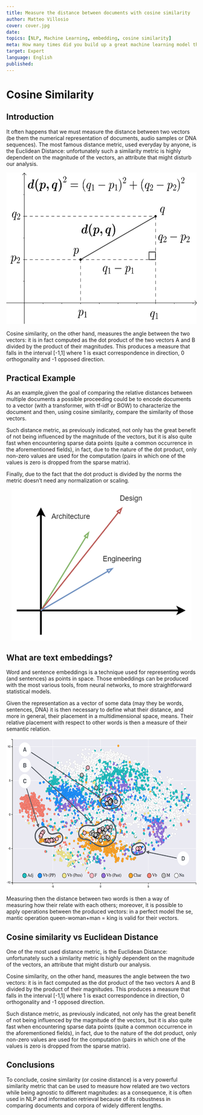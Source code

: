 ```yaml
---
title: Measure the distance between documents with cosine similarity
author: Matteo Villosio
cover: cover.jpg
date: 
topics: [NLP, Machine Learning, embedding, cosine similarity]
meta: How many times did you build up a great machine learning model that never seen the light? This is the right article for you!
target: Expert
language: English
published: 
---
```


# Cosine Similarity

## Introduction

It often happens that we must measure the distance between two vectors (be them the numerical representation of documents, audio samples or DNA sequences). The most famous distance metric, used everyday by anyone, is the Euclidean Distance: unfortunately such a similarity metric is highly dependent on the magnitude of the vectors, an attribute that might disturb our analysis.

<p align="center">
  <img src="./euclidean_distance_2d.png" height="400px" width="auto" alt="epistemic-vs-aleatoric"/>
</p>

Cosine similarity, on the other hand, measures the angle between the two vectors: it is in fact computed as the dot product of the two vectors A and B divided by the product of their magnitudes. This produces a measure that falls in the interval [-1,1] where 1 is exact correspondence in direction, 0 orthogonality and -1 opposed direction.

## Practical Example

As an example,given the goal of comparing the relative distances between multiple documents a possible proceeding could be to encode documents to a vector (with a transformer, with tf-idf or BOW) to characterize the document and then, using cosine similarity, compare the similarity of those vectors.

Such distance metric, as previously indicated, not only has the great benefit of not being influenced by the magnitude of the vectors, but it is also quite fast when encountering sparse data points (quite a common occurrence in the aforementioned fields), in fact, due to the nature of the dot product, only non-zero values are used for the computation (pairs in which one of the values is zero is dropped from the sparse matrix).

Finally, due to the fact that the dot product is divided by the norms the metric doesn’t need any normalization or scaling.

<p align="center">
  <img src="./topic_vectors.png" height="400px" width="auto" alt="epistemic-vs-aleatoric"/>
</p>

## What are text embeddings?

Word and sentence embeddings is a technique used for representing words (and sentences) as points in space. Those embeddings can be produced with the most various tools, from neural networks, to more straightforward statistical models.

Given the representation as a vector of some data (may they be words, sentences, DNA) it is then necessary to define what their distance, and more in general, their placement in a multidimensional space, means. Their relative placement with respect to other words is then a measure of their semantic relation.

<p align="center">
  <img src="./embedding_viz.png" height="400px" width="auto" alt="epistemic-vs-aleatoric"/>
</p>

Measuring then the distance between two words is then a way of measuring how their relate with each others; moreover, it is possible to apply operations between the produced vectors: in a perfect model the se, mantic operation queen-woman+man = king is valid for their vectors.

## Cosine similarity vs Euclidean Distance

One of the most used distance metric, is the Euclidean Distance: unfortunately such a similarity metric is highly dependent on the magnitude of the vectors, an attribute that might disturb our analysis.

Cosine similarity, on the other hand, measures the angle between the two vectors: it is in fact computed as the dot product of the two vectors A and B divided by the product of their magnitudes. This produces a measure that falls in the interval [-1,1] where 1 is exact correspondence in direction, 0 orthogonality and -1 opposed direction.

Such distance metric, as previously indicated, not only has the great benefit of not being influenced by the magnitude of the vectors, but it is also quite fast when encountering sparse data points (quite a common occurrence in the aforementioned fields), in fact, due to the nature of the dot product, only non-zero values are used for the computation (pairs in which one of the values is zero is dropped from the sparse matrix).

## Conclusions

To conclude, cosine similarity (or cosine distance) is a very powerful similarity metric that can be used to measure how related are two vectors while being agnostic to different magnitudes: as a consequence, it is often used in NLP and information retrieval because of its robustness in comparing documents and corpora of widely different lengths.
